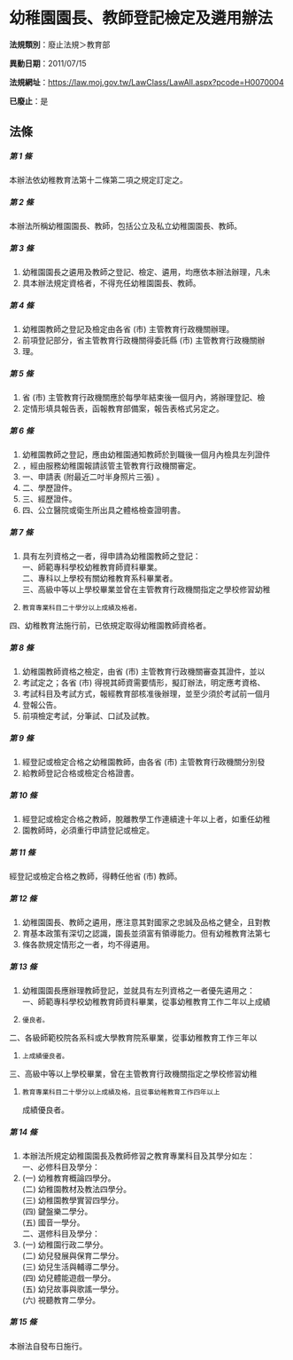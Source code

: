 # 幼稚園園長、教師登記檢定及遴用辦法

**法規類別**：廢止法規＞教育部

**異動日期**：2011/07/15  

**法規網址**：https://law.moj.gov.tw/LawClass/LawAll.aspx?pcode=H0070004

**已廢止**：是



## 法條
##### 第 1 條
本辦法依幼稚教育法第十二條第二項之規定訂定之。

##### 第 2 條
本辦法所稱幼稚園園長、教師，包括公立及私立幼稚園園長、教師。

##### 第 3 條
1. 幼稚園園長之遴用及教師之登記、檢定、遴用，均應依本辦法辦理，凡未
1. 具本辦法規定資格者，不得充任幼稚園園長、教師。

##### 第 4 條
1. 幼稚園教師之登記及檢定由各省 (市) 主管教育行政機關辦理。
1. 前項登記部分，省主管教育行政機關得委託縣 (市) 主管教育行政機關辦
1. 理。

##### 第 5 條
1. 省 (市) 主管教育行政機關應於每學年結束後一個月內，將辦理登記、檢
1. 定情形填具報告表，函報教育部備案，報告表格式另定之。

##### 第 6 條
1. 幼稚園教師之登記，應由幼稚園通知教師於到職後一個月內檢具左列證件
1. ，經由服務幼稚園報請該管主管教育行政機關審定。
1. 一、申請表 (附最近二吋半身照片三張) 。
1. 二、學歷證件。
1. 三、經歷證件。
1. 四、公立醫院或衛生所出具之體格檢查證明書。

##### 第 7 條
1. 具有左列資格之一者，得申請為幼稚園教師之登記：  
一、師範專科學校幼稚教育師資科畢業。  
二、專科以上學校有關幼稚教育系科畢業者。  
三、高級中等以上學校畢業並曾在主管教育行政機關指定之學校修習幼稚
1.     教育專業科目二十學分以上成績及格者。  
四、幼稚教育法施行前，已依規定取得幼稚園教師資格者。

##### 第 8 條
1. 幼稚園教師資格之檢定，由省 (市) 主管教育行政機關審查其證件，並以
1. 考試定之；各省 (市) 得視其師資需要情形，擬訂辦法，明定應考資格、
1. 考試科目及考試方式，報經教育部核准後辦理，並至少須於考試前一個月
1. 登報公告。
1. 前項檢定考試，分筆試、口試及試教。

##### 第 9 條
1. 經登記或檢定合格之幼稚園教師，由各省 (市) 主管教育行政機關分別發
1. 給教師登記合格或檢定合格證書。

##### 第 10 條
1. 經登記或檢定合格之教師，脫離教學工作連續達十年以上者，如重任幼稚
1. 園教師時，必須重行申請登記或檢定。

##### 第 11 條
經登記或檢定合格之教師，得轉任他省 (市) 教師。

##### 第 12 條
1. 幼稚園園長、教師之遴用，應注意其對國家之忠誠及品格之健全，且對教
1. 育基本政策有深切之認識，園長並須富有領導能力。但有幼稚教育法第七
1. 條各款規定情形之一者，均不得遴用。

##### 第 13 條
1. 幼稚園園長應辦理教師登記，並就具有左列資格之一者優先遴用之：  
一、師範專科學校幼稚教育師資科畢業，從事幼稚教育工作二年以上成績
1.     優良者。  
二、各級師範校院各系科或大學教育院系畢業，從事幼稚教育工作三年以
1.     上成績優良者。  
三、高級中等以上學校畢業，曾在主管教育行政機關指定之學校修習幼稚
1.     教育專業科目二十學分以上成績及格，且從事幼稚教育工作四年以上  
    成績優良者。

##### 第 14 條
1. 本辦法所規定幼稚園園長及教師修習之教育專業科目及其學分如左：  
一、必修科目及學分：
1.  (一) 幼稚教育概論四學分。  
 (二) 幼稚園教材及教法四學分。  
 (三) 幼稚園教學實習四學分。  
 (四) 鍵盤樂二學分。  
 (五) 國音一學分。  
二、選修科目及學分：
1.  (一) 幼稚園行政二學分。  
 (二) 幼兒發展與保育二學分。  
 (三) 幼兒生活與輔導二學分。  
 (四) 幼兒體能遊戲一學分。  
 (五) 幼兒故事與歌謠一學分。  
 (六) 視聽教育二學分。

##### 第 15 條
本辦法自發布日施行。


